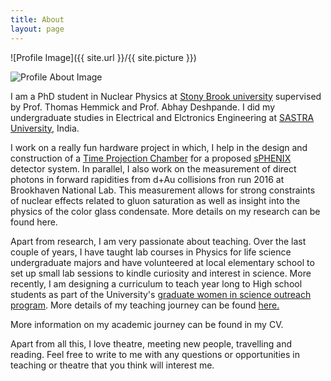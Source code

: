 ```yaml
---
title: About
layout: page
---
```

![Profile Image]({{ site.url }}/{{ site.picture }})
<p><img src="https://koppl.in/indigo/assets/images/profile_about.jpg" alt="Profile About Image"></p>

I am a PhD student in Nuclear Physics at [Stony Brook university](http://www.physics.sunysb.edu/Physics/) supervised by Prof. Thomas Hemmick and Prof. Abhay Deshpande. I did my undergraduate studies in Electrical and Elctronics Engineering at [SASTRA University](http://www.sastra.edu/), India. 

I work on a really fun hardware project in which, I help in the design and construction of a [Time Projection Chamber](https://en.wikipedia.org/wiki/Time_projection_chamber) for a proposed [sPHENIX](https://www.sphenix.bnl.gov/web/)  detector system. In parallel, I also work on the measurement of direct photons in forward rapidities from d+Au collisions fron run 2016 at Brookhaven National Lab. This measurement allows for strong constraints of nuclear effects related to gluon saturation as well as insight into the physics of the color glass condensate. More details on my research can be found here.

Apart from research, I am very passionate about teaching. Over the last couple of years, I have taught lab courses in Physics for life science undergraduate majors and have volunteered at local elementary school to set up small lab sessions to kindle curiosity and interest in science. More recently, I am designing a curriculum to teach year long to High school students as part of the University's [graduate women in science outreach program](http://www.stonybrook.edu/commcms/wise/pre-college/high_school). More details of my teaching journey can be found [here.](https://niveditharam.github.io/teaching/)


More information on my academic journey can be found in my CV.

Apart from all this, I love theatre, meeting new people, travelling and reading. Feel free to write to me with any questions or opportunities in teaching or theatre that you think will interest me. 
